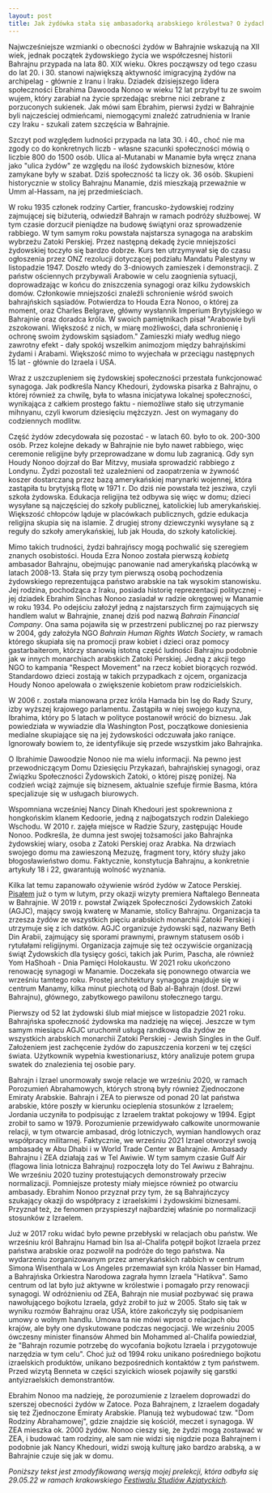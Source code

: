 ```yaml
---
layout: post
title: Jak żydówka stała się ambasadorką arabskiego królestwa? O żydach w Bahrajnie
---
```


Najwcześniejsze wzmianki o obecności żydów w Bahrajnie wskazują na XII wiek, jednak początek żydowskiego życia we współczesnej historii Bahrajnu przypada na lata 80. XIX wieku. Okres począwszy od tego czasu do lat 20. i 30.  stanowi największą aktywność imigracyjną żydów na archipelag - głównie z Iranu i Iraku. Dziadek dzisiejszego lidera społeczności Ebrahima Dawooda Nonoo w wieku 12 lat przybył tu ze swoim wujem, który zarabiał na życie sprzedając srebrne nici zebrane z porzuconych sukienek. Jak mówi sam Ebrahim, pierwsi żydzi w Bahrajnie byli najcześciej odmieńcami, niemogącymi znaleźć zatrudnienia w Iranie czy Iraku - szukali zatem szczęścia w Bahrajnie. 

Szczyt pod względem ludności przypada na lata 30. i 40., choć nie ma zgody co do konkretnych liczb - własne szacunki społeczności mówią o liczbie 800 do 1500 osób. Ulica al-Mutanabi w Manamie była wręcz znana jako "ulica żydów" ze względu na ilość żydowskich biznesów, które zamykane były w szabat. Dziś społeczność ta liczy ok. 36 osób. Skupieni historycznie w stolicy Bahrajnu Manamie, dziś mieszkają przeważnie w Umm al-Hassam, na jej przedmieściach. 

W roku 1935 członek rodziny Cartier, francusko-żydowskiej rodziny zajmującej się biżuterią, odwiedził Bahrajn w ramach podróży służbowej. W tym czasie dorzucił pieniądze na budowę świątyni oraz sprowadzenie rabbiego. W tym samym roku powstała najstarsza synagoga na arabskim wybrzeżu Zatoki Perskiej. Przez następną dekadę życie mniejszości żydowskiej toczyło się bardzo dobrze. Kurs ten utrzymywał się do czasu ogłoszenia przez ONZ rezolucji dotyczącej podziału Mandatu Palestyny w listopadzie 1947. Doszło wtedy do 3-dniowych zamieszek i demonstracji. Z państw ościennych przybywali Arabowie w celu zaognienia sytuacji, doprowadzając w końcu do zniszczenia synagogi oraz kilku żydowskich domów. Członkowie mniejszości znaleźli schronienie wśród swoich bahrajńskich sąsiadów. Potwierdza to Houda Ezra Nonoo, o której za moment, oraz Charles Belgrave, główny wysłannik Imperium Brytyjskiego w Bahrajnie oraz doradca króla. W swoich pamiętnikach pisał "Arabowie byli zszokowani. Większość z nich, w miarę możliwości, dała schronienię i ochronę swoim żydowskim sąsiadom." Zamieszki miały według niego zawrotny efekt - dały spokój wszelkim animozjom między bahrajńskimi żydami i Arabami. Większość mimo to wyjechała w przeciągu następnych 15 lat - głównie do Izraela i USA. 

Wraz z uszczupleniem się żydowskiej społeczności przestała funkcjonować synagoga. Jak podkreśla Nancy Khedouri, żydowska pisarka z Bahrajnu, o której również za chwilę, była to własna inicjatywa lokalnej społeczności, wynikająca z całkiem prostego faktu - niemożliwe stało się utrzymanie mihnyanu, czyli kworum dziesięciu mężczyzn. Jest on wymagany do codziennych modlitw. 

Część żydów zdecydowała się pozostać - w latach 60. było to ok. 200-300 osób. Przez kolejne dekady w Bahrajnie nie było nawet rabbiego, więc ceremonie religijne były przeprowadzane w domu lub zagranicą. Gdy syn Houdy Nonoo dojrzał do Bar Mitzvy, musiała sprowadzić rabbiego z Londynu. Żydzi pozostali też uzależnieni od zaopatrzenia w żywność koszer dostarczaną przez bazą amerykańskiej marynarki wojennej, która zastąpiła tu brytyjską flotę w 1971 r.  Do dziś nie powstała też jesziwa, czyli szkoła żydowska. Edukacja religijna też odbywa się więc w domu; dzieci wysyłane są najczęściej do szkoły publicznej, katolickiej lub amerykańskiej. Większość chłopców ląduje w placówkach publicznych, gdzie edukacja religijna skupia się na islamie. Z drugiej strony dziewczynki wysyłane są z reguły do szkoły amerykańskiej, lub jak Houda, do szkoły katolickiej.

Mimo takich trudności, żydzi bahrajńscy mogą pochwalić się szeregiem znanych osobistości. Houda Ezra Nonoo została pierwszą *kobietą* ambasador Bahrajnu, obejmując panowanie nad amerykańską placówką w latach 2008-13. Stała się przy tym pierwszą osobą pochodzenia żydowskiego reprezentująca państwo arabskie na tak wysokim stanowisku. Jej rodzina, pochodząca z Iraku, posiada historię reprezentacji politycznej - jej dziadek Ebrahim Sinchas Nonoo zasiadał w radzie okręgowej w Manamie w roku 1934. Po odejściu założył jedną z najstarszych firm zajmujących się handlem walut w Bahrajnie, znanej dziś pod nazwą *Bahrain Financial Company*. Ona sama pojawiła się w przestrzeni publicznej po raz pierwszy w 2004, gdy założyła NGO *Bahrain Human Rights Watch Society*, w ramach którego skupiała się na promocji praw kobiet i dzieci oraz pomocy gastarbaiterom, którzy stanowią istotną część ludności Bahrajnu podobnie jak w innych monarchiach arabskich Zatoki Perskiej. Jedną z akcji tego NGO to kampania "Respect Movement" na rzecz kobiet biorących rozwód. Standardowo dzieci zostają w takich przypadkach z ojcem, organizacja Houdy Nonoo apelowała o zwiększenie kobietom praw rodzicielskich.

W 2006 r. została mianowana przez króla Hamada bin Isę do Rady Szury, izby wyższej krajowego parlamentu. Zastąpiła w niej swojego kuzyna, Ibrahima, który po 5 latach w polityce postanowił wrócić do biznesu. Jak powiedziała w wywiadzie dla Washington Post, początkowe doniesienia medialne skupiające się na jej żydowskości odczuwała jako raniące. Ignorowały bowiem to, że identyfikuje się przede wszystkim jako Bahrajnka. 

O Ibrahimie Dawoodzie Nonoo nie ma wielu informacji. Na pewno jest przewodniczącym Domu Dziesięciu Przykazań, bahrajńskiej synagogi, oraz Związku Społeczności Żydowskich Zatoki, o której piszę poniżej. Na codzień wciąż zajmuje się biznesem, aktualnie szefuje firmie Basma, która specjalizuje się w usługach biurowych.

Wspomniana wcześniej Nancy Dinah Khedouri jest spokrewniona z hongkońskim klanem Kedoorie, jedną z najbogatszych rodzin Dalekiego Wschodu. W 2010 r. zajęła miejsce w Radzie Szury, zastępując Houde Nonoo. Podkreśla, że dumna jest swojej tożsamości jako Bahrajnka żydowskiej wiary, osoba z Zatoki Perskiej oraz Arabka. Na drzwiach swojego domu ma zawieszoną Mezuzę, fragment tory, który służy jako błogosławieństwo domu. Faktycznie, konstytucja Bahrajnu, a konkretnie artykuły 18 i 22, gwarantują wolność wyznania. 

Kilka lat temu zapanowało ożywienie wśród żydów w Zatoce Perskiej. [Pisałem](https://abumarkey.github.io/arabizmy/bahrajn-izrael-bennett/) już o tym w lutym, przy okazji wizyty premiera Naftalego Benneata w Bahrajnie. W 2019 r. powstał Związek Społeczności Żydowskich Zatoki (AGJC), mający swoją kwaterę w Manamie, stolicy Bahrajnu. Organizacja ta zrzesza żydów ze wszystkich pięciu arabskich monarchii Zatoki Perskiej i utrzymuje się z ich datków. AGJC organizuje żydowski sąd, nazwany Beth Din Arabii, zajmujący się sporami prawnymi, prawnym statusem osób i rytułałami religijnymi. Organizacja zajmuje się też oczywiście organizacją świąt Żydowskich dla tysięcy gości, takich jak Purim, Pascha, ale również Yom HaShoah - Dnia Pamięci Holokaustu. W 2021 roku ukończono renowację synagogi w Manamie. Doczekała się ponownego otwarcia we wrześniu tamtego roku. Prostej architektury synagoga znajduje się w centrum Manamy, kilka minut piechotą od Bab al-Bahrajn (dosł. Drzwi Bahrajnu), głównego, zabytkowego pawilonu stołecznego targu. 

Pierwszy od 52 lat żydowski ślub miał miejsce w listopadzie 2021 roku. Bahrajńska społeczność żydowska ma nadzieję na więcej. Jeszcze w tym samym miesiącu AGJC uruchomił usługą randkową dla żydów ze wszystkich arabskich monarchii Zatoki Perskiej - Jewish Singles in the Gulf. Założeniem jest zachęcenie żydów do zapuszczenia korzeni w tej części świata. Użytkownik wypełnia kwestionariusz, który analizuje potem grupa swatek do znalezienia tej osobie pary. 

Bahrajn i Izrael unormowały swoje relacje we wrześniu 2020, w ramach Porozumień Abrahamowych, których stroną były również Zjednoczone Emiraty Arabskie. Bahrajn i ZEA to pierwsze od ponad 20 lat państwa arabskie, które poszły w kierunku ocieplenia stosunków z Izraelem; Jordania uczyniła to podpisując z Izraelem traktat pokojowy w 1994. Egipt zrobił to samo w 1979. Porozumienie przewidywało całkowite unormowanie relacji, w tym otwarcie ambasad, dróg lotniczych, wymian handlowych oraz współpracy militarnej. Faktycznie, we wrześniu 2021 Izrael otworzył swoją ambasadę w Abu Dhabi i w World Trade Center w Bahrajnie. Ambasady Bahrajnu i ZEA działają zaś w Tel Awiwie. W tym samym czasie Gulf Air (flagowa linia lotnicza Bahrajnu) rozpoczęła loty do Tel Awiwu z Bahrajnu. We wrześniu 2020 tuziny protestujących demonstrowały przeciw normalizacji. Pomniejsze protesty miały miejsce również po otwarciu ambasady. Ebrahim Nonoo przyznał przy tym, że są Bahrajńczycy szukający okazji do współpracy z izraelskimi i żydowskimi biznesami. Przyznał też, że fenomen przyspieszył najbardziej właśnie po normalizacji stosunków z Izraelem. 

Już w 2017 roku widać było pewne przebłyski w relacjach obu państw. We wrześniu król Bahrajnu Hamad bin Isa al-Chalifa potępił bojkot Izraela przez państwa arabskie oraz pozwolił na podróże do tego państwa. Na wydarzeniu zorganizowanym przez amerykańskich rabbich w centrum Simona Wisenthala w Los Angeles przemawiał syn króla Nasser bin Hamad, a Bahrajńska Orkiestra Narodowa zagrała hymn Izraela "Hatikva". Samo centrum od lat było już aktywne w królestwie i pomagało przy renowacji synagogi. W odróżnieniu od ZEA, Bahrajn nie musiał pozbywać się prawa nawołującego bojkotu Izraela, gdyż zrobił to już w 2005. Stało się tak w wyniku rozmów Bahrajnu oraz USA, które zakończyły się podpisaniem umowy o wolnym handlu. Umowa ta nie mówi wprost o relacjach obu krajów, ale były one dyskutowane podczas negocjacji. We wrześniu 2005 ówczesny minister finansów Ahmed bin Mohammed al-Chalifa powiedział, że "Bahrajn rozumie potrzebę do wycofania bojkotu Izraela i przygotowuje narzędzia w tym celu". Choć już od 1994 roku unikano pośredniego bojkotu izraelskich produktów, unikano bezpośrednich kontaktów z tym państwem. Przed wizytą Benneta w części szyickich wiosek pojawiły się garstki antyizraelskich demonstrantów.

Ebrahim Nonoo ma nadzieję, że porozumienie z Izraelem doprowadzi do szerszej obecności żydów w Zatoce. Poza Bahrajnem, z Izraelem dogadały się też Zjednoczone Emiraty Arabskie. Planują też wybudować tzw. "Dom Rodziny Abrahamowej", gdzie znajdzie się kościół, meczet i synagoga. W ZEA mieszka ok. 2000 żydów. Nonoo cieszy się, że żydzi mogą zostawać w ZEA, i budować tam rodziny, ale sam nie widzi się nigdzie poza Bahrajnem i podobnie jak Nancy Khedouri, widzi swoją kulturę jako bardzo arabską, a w Bahrajnie czuje się jak w domu. 

*Poniższy tekst jest zmodyfikowaną wersją mojej prelekcji, która odbyła się 29.05.22 w ramach krakowskiego [Festiwalu Studiów Azjatyckich](https://fsa.uwu.ai/).*
